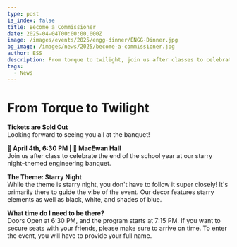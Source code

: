 ```yaml
---
type: post
is_index: false
title: Become a Commissioner
date: 2025-04-04T00:00:00.000Z
image: /images/events/2025/engg-dinner/ENGG-Dinner.jpg
bg_image: /images/news/2025/become-a-commissioner.jpg
author: ESS
description: From torque to twilight, join us after classes to celebrate the end of the school year at our starry night–themed engineering banquet.
tags:
  - News
---
```


# From Torque to Twilight
**Tickets are Sold Out**  
Looking forward to seeing you all at the banquet!

**📅 April 4th, 6:30 PM | 📍 MacEwan Hall**  
Join us after class to celebrate the end of the school year at our starry night–themed engineering banquet.

**The Theme: Starry Night**  
While the theme is starry night, you don't have to follow it super closely! It's primarily there to guide the vibe of the event. Our decor features starry elements as well as black, white, and shades of blue.

**What time do I need to be there?**  
Doors Open at 6:30 PM, and the program starts at 7:15 PM. If you want to secure seats with your friends, please make sure to arrive on time. To enter the event, you will have to provide your full name.